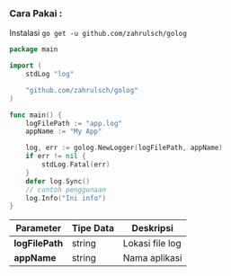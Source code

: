 ### Cara Pakai :

Instalasi `go get -u github.com/zahrulsch/golog`

```go
package main

import (
    stdLog "log"

    "github.com/zahrulsch/golog"
)

func main() {
    logFilePath := "app.log"
    appName := "My App"

    log, err := golog.NewLogger(logFilePath, appName)
    if err != nil {
        stdLog.Fatal(err)
    }
    defer log.Sync()
    // contoh penggunaan
    log.Info("Ini info")
}

```

| Parameter       | Tipe Data | Deskripsi       |
| --------------- | --------- | --------------- |
| **logFilePath** | string    | Lokasi file log |
| **appName**     | string    | Nama aplikasi   |
